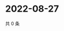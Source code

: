 # 2022-08-27

共 0 条

<!-- BEGIN WEIBO -->
<!-- 最后更新时间 Sat Aug 27 2022 00:22:39 GMT+0800 (China Standard Time) -->

<!-- END WEIBO -->
